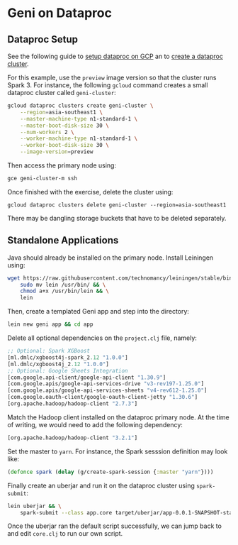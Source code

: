 # Geni on Dataproc

## Dataproc Setup

See the following guide to [setup dataproc on GCP](https://cloud.google.com/solutions/monte-carlo-methods-with-hadoop-spark) an to [create a dataproc cluster](https://cloud.google.com/dataproc/docs/guides/create-cluster#creating_a_cloud_dataproc_cluster). 


For this example, use the `preview` image version so that the cluster runs Spark 3. For instance, the following `gcloud` command creates a small dataproc cluster called `geni-cluster`:

```bash
gcloud dataproc clusters create geni-cluster \
    --region=asia-southeast1 \
    --master-machine-type n1-standard-1 \
    --master-boot-disk-size 30 \
    --num-workers 2 \
    --worker-machine-type n1-standard-1 \
    --worker-boot-disk-size 30 \
    --image-version=preview
```

Then access the primary node using:

```bash
gce geni-cluster-m ssh
```

Once finished with the exercise, delete the cluster using:

```
gcloud dataproc clusters delete geni-cluster --region=asia-southeast1
```

There may be dangling storage buckets that have to be deleted separately.

## Standalone Applications

Java should already be installed on the primary node. Install Leiningen using:

```bash
wget https://raw.githubusercontent.com/technomancy/leiningen/stable/bin/lein && \
    sudo mv lein /usr/bin/ && \
    chmod a+x /usr/bin/lein && \
    lein
```

Then, create a templated Geni app and step into the directory:

```bash
lein new geni app && cd app
```

Delete all optional dependencies on the `project.clj` file, namely:

```clojure
;; Optional: Spark XGBoost
[ml.dmlc/xgboost4j-spark_2.12 "1.0.0"]
[ml.dmlc/xgboost4j_2.12 "1.0.0"]
;; Optional: Google Sheets Integration
[com.google.api-client/google-api-client "1.30.9"]
[com.google.apis/google-api-services-drive "v3-rev197-1.25.0"]
[com.google.apis/google-api-services-sheets "v4-rev612-1.25.0"]
[com.google.oauth-client/google-oauth-client-jetty "1.30.6"]
[org.apache.hadoop/hadoop-client "2.7.3"]
```

Match the Hadoop client installed on the dataproc primary node. At the time of writing, we would need to add the following dependency:

```clojure
[org.apache.hadoop/hadoop-client "3.2.1"]
```

Set the master to `yarn`. For instance, the Spark sesssion definition may look like:

```clojure
(defonce spark (delay (g/create-spark-session {:master "yarn"})))
```

Finally create an uberjar and run it on the dataproc cluster using `spark-submit`:

```bash
lein uberjar && \
    spark-submit --class app.core target/uberjar/app-0.0.1-SNAPSHOT-standalone.jar
```

Once the uberjar ran the default script successfully, we can jump back to and edit `core.clj` to run our own script.
